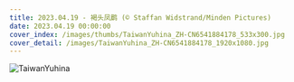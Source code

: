 ```yaml
---
title: 2023.04.19 - 褐头凤鹛 (© Staffan Widstrand/Minden Pictures)
date: 2023.04.19 00:00:00
cover_index: /images/thumbs/TaiwanYuhina_ZH-CN6541884178_533x300.jpg
cover_detail: /images/TaiwanYuhina_ZH-CN6541884178_1920x1080.jpg
---
```


![TaiwanYuhina](/images/TaiwanYuhina_ZH-CN6541884178_1920x1080.jpg)
